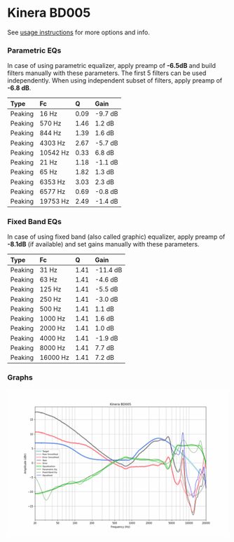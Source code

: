 # Kinera BD005
See [usage instructions](https://github.com/jaakkopasanen/AutoEq#usage) for more options and info.

### Parametric EQs
In case of using parametric equalizer, apply preamp of **-6.5dB** and build filters manually
with these parameters. The first 5 filters can be used independently.
When using independent subset of filters, apply preamp of **-6.8 dB**.

| Type    | Fc       |    Q | Gain    |
|:--------|:---------|:-----|:--------|
| Peaking | 16 Hz    | 0.09 | -9.7 dB |
| Peaking | 570 Hz   | 1.46 | 1.2 dB  |
| Peaking | 844 Hz   | 1.39 | 1.6 dB  |
| Peaking | 4303 Hz  | 2.67 | -5.7 dB |
| Peaking | 10542 Hz | 0.33 | 6.8 dB  |
| Peaking | 21 Hz    | 1.18 | -1.1 dB |
| Peaking | 65 Hz    | 1.82 | 1.3 dB  |
| Peaking | 6353 Hz  | 3.03 | 2.3 dB  |
| Peaking | 6577 Hz  | 0.69 | -0.8 dB |
| Peaking | 19753 Hz | 2.49 | -1.4 dB |

### Fixed Band EQs
In case of using fixed band (also called graphic) equalizer, apply preamp of **-8.1dB**
(if available) and set gains manually with these parameters.

| Type    | Fc       |    Q | Gain     |
|:--------|:---------|:-----|:---------|
| Peaking | 31 Hz    | 1.41 | -11.4 dB |
| Peaking | 63 Hz    | 1.41 | -4.6 dB  |
| Peaking | 125 Hz   | 1.41 | -5.5 dB  |
| Peaking | 250 Hz   | 1.41 | -3.0 dB  |
| Peaking | 500 Hz   | 1.41 | 1.1 dB   |
| Peaking | 1000 Hz  | 1.41 | 1.6 dB   |
| Peaking | 2000 Hz  | 1.41 | 1.0 dB   |
| Peaking | 4000 Hz  | 1.41 | -1.9 dB  |
| Peaking | 8000 Hz  | 1.41 | 7.7 dB   |
| Peaking | 16000 Hz | 1.41 | 7.2 dB   |

### Graphs
![](./Kinera%20BD005.png)